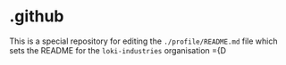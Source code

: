 # .github

This is a special repository for editing the `./profile/README.md` file which sets the README for the `loki-industries` organisation
 ={D